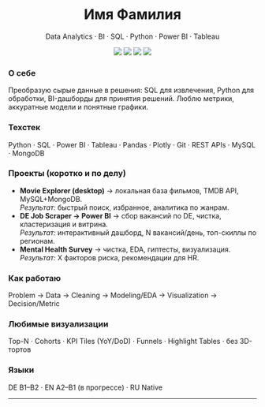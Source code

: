 <h1 align="center">Имя Фамилия</h1>
<p align="center">Data Analytics · BI · SQL · Python · Power BI · Tableau</p>

<p align="center">
  <a href="LINKEDIN_URL"><img src="https://img.shields.io/badge/LinkedIn-0A66C2?logo=linkedin&logoColor=white"></a>
  <a href="MAILTO"><img src="https://img.shields.io/badge/Email-181717?logo=minutemailer&logoColor=white"></a>
  <img src="https://img.shields.io/badge/Location-Germany-2F855A">
  <img src="https://img.shields.io/badge/Open_to_work-yes-805AD5">
</p>

### О себе
Преобразую сырые данные в решения: SQL для извлечения, Python для обработки, BI-дашборды для принятия решений. Люблю метрики, аккуратные модели и понятные графики.

### Техстек
Python · SQL · Power BI · Tableau · Pandas · Plotly · Git · REST APIs · MySQL · MongoDB

### Проекты (коротко и по делу)
- **Movie Explorer (desktop)** → локальная база фильмов, TMDB API, MySQL+MongoDB.  
  *Результат:* быстрый поиск, избранное, аналитика по жанрам.
- **DE Job Scraper → Power BI** → сбор вакансий по DE, чистка, кластеризация и витрина.  
  *Результат:* интерактивный дашборд, N вакансий/день, топ-скиллы по регионам.
- **Mental Health Survey** → чистка, EDA, гиптесты, визуализация.  
  *Результат:* X факторов риска, рекомендации для HR.

### Как работаю
Problem → Data → Cleaning → Modeling/EDA → Visualization → Decision/Metric

### Любимые визуализации
Top-N · Cohorts · KPI Tiles (YoY/DoD) · Funnels · Highlight Tables · без 3D-тортов

### Языки
DE B1–B2 · EN A2–B1 (в прогрессе) · RU Native

---

